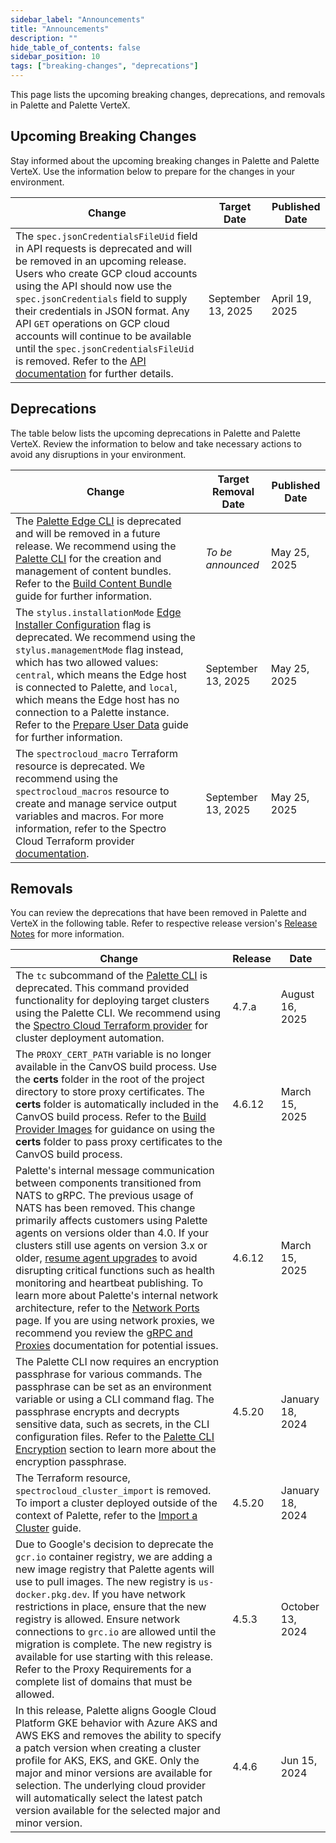 ```yaml
---
sidebar_label: "Announcements"
title: "Announcements"
description: ""
hide_table_of_contents: false
sidebar_position: 10
tags: ["breaking-changes", "deprecations"]
---
```


This page lists the upcoming breaking changes, deprecations, and removals in Palette and Palette VerteX.

<!-- vale off -->

## Upcoming Breaking Changes

<!-- vale on -->

Stay informed about the upcoming breaking changes in Palette and Palette VerteX. Use the information below to prepare
for the changes in your environment.

| Change                                                                                                                                                                                                                                                                                                                                                                                                                                                                    | Target Date        | Published Date |
| ------------------------------------------------------------------------------------------------------------------------------------------------------------------------------------------------------------------------------------------------------------------------------------------------------------------------------------------------------------------------------------------------------------------------------------------------------------------------- | ------------------ | -------------- |
| The `spec.jsonCredentialsFileUid` field in API requests is deprecated and will be removed in an upcoming release. Users who create GCP cloud accounts using the API should now use the `spec.jsonCredentials` field to supply their credentials in JSON format. Any API `GET` operations on GCP cloud accounts will continue to be available until the `spec.jsonCredentialsFileUid` is removed. Refer to the [API documentation](/api/introduction) for further details. | September 13, 2025 | April 19, 2025 |

<!-- vale off -->

## Deprecations

<!-- vale on -->

The table below lists the upcoming deprecations in Palette and Palette VerteX. Review the information to below and take
necessary actions to avoid any disruptions in your environment.

| Change                                                                                                                                                                                                                                                                                                                                                                                                                                                                                                    | Target Removal Date | Published Date |
| --------------------------------------------------------------------------------------------------------------------------------------------------------------------------------------------------------------------------------------------------------------------------------------------------------------------------------------------------------------------------------------------------------------------------------------------------------------------------------------------------------- | ------------------- | -------------- |
| The [Palette Edge CLI](../downloads/cli-tools.md#palette-edge-cli) is deprecated and will be removed in a future release. We recommend using the [Palette CLI](../automation/palette-cli/palette-cli.md) for the creation and management of content bundles. Refer to the [Build Content Bundle](../clusters/edge/edgeforge-workflow/palette-canvos/build-content-bundle.md) guide for further information.                                                                                               | _To be announced_   | May 25, 2025   |
| The `stylus.installationMode` [Edge Installer Configuration](../clusters/edge/edge-configuration/installer-reference.md) flag is deprecated. We recommend using the `stylus.managementMode` flag instead, which has two allowed values: `central`, which means the Edge host is connected to Palette, and `local`, which means the Edge host has no connection to a Palette instance. Refer to the [Prepare User Data](../clusters/edge/edgeforge-workflow/prepare-user-data.md) guide for further information. | September 13, 2025  | May 25, 2025   |
| The `spectrocloud_macro` Terraform resource is deprecated. We recommend using the `spectrocloud_macros` resource to create and manage service output variables and macros. For more information, refer to the Spectro Cloud Terraform provider [documentation](https://registry.terraform.io/providers/spectrocloud/spectrocloud/latest/docs).                                                                                                                                                            | September 13, 2025  | May 25, 2025   |

## Removals

You can review the deprecations that have been removed in Palette and VerteX in the following table. Refer to respective
release version's [Release Notes](./release-notes.md) for more information.

| Change                                                                                                                                                                                                                                                                                                                                                                                                                                                                                                                                                                                                                                                                                                                                                                                | Release | Date             |
| ------------------------------------------------------------------------------------------------------------------------------------------------------------------------------------------------------------------------------------------------------------------------------------------------------------------------------------------------------------------------------------------------------------------------------------------------------------------------------------------------------------------------------------------------------------------------------------------------------------------------------------------------------------------------------------------------------------------------------------------------------------------------------------- | ------- | ---------------- |
| The `tc` subcommand of the [Palette CLI](../automation/palette-cli/palette-cli.md) is deprecated. This command provided functionality for deploying target clusters using the Palette CLI. We recommend using the [Spectro Cloud Terraform provider](https://registry.terraform.io/providers/spectrocloud/spectrocloud/latest/docs) for cluster deployment automation.                                                                                                                                                                                                                                                                                                                                                                                                                | 4.7.a   | August 16, 2025  |
| The `PROXY_CERT_PATH` variable is no longer available in the CanvOS build process. Use the **certs** folder in the root of the project directory to store proxy certificates. The **certs** folder is automatically included in the CanvOS build process. Refer to the [Build Provider Images](../clusters/edge/edgeforge-workflow/palette-canvos/build-provider-images.md) for guidance on using the **certs** folder to pass proxy certificates to the CanvOS build process.                                                                                                                                                                                                                                                                                                        | 4.6.12  | March 15, 2025   |
| Palette's internal message communication between components transitioned from NATS to gRPC. The previous usage of NATS has been removed. This change primarily affects customers using Palette agents on versions older than 4.0. If your clusters still use agents on version 3.x or older, [resume agent upgrades](../clusters/cluster-management/platform-settings/pause-platform-upgrades.md) to avoid disrupting critical functions such as health monitoring and heartbeat publishing. To learn more about Palette's internal network architecture, refer to the [Network Ports](../architecture/networking-ports.md) page. If you are using network proxies, we recommend you review the [gRPC and Proxies](../architecture/grps-proxy.md) documentation for potential issues. | 4.6.12  | March 15, 2025   |
| The Palette CLI now requires an encryption passphrase for various commands. The passphrase can be set as an environment variable or using a CLI command flag. The passphrase encrypts and decrypts sensitive data, such as secrets, in the CLI configuration files. Refer to the [Palette CLI Encryption](../automation/palette-cli/palette-cli.md#encryption) section to learn more about the encryption passphrase.                                                                                                                                                                                                                                                                                                                                                                 | 4.5.20  | January 18, 2024 |
| The Terraform resource, `spectrocloud_cluster_import` is removed. To import a cluster deployed outside of the context of Palette, refer to the [Import a Cluster](../clusters/imported-clusters/cluster-import.md) guide.                                                                                                                                                                                                                                                                                                                                                                                                                                                                                                                                                             | 4.5.20  | January 18, 2024 |
| Due to Google's decision to deprecate the `gcr.io` container registry, we are adding a new image registry that Palette agents will use to pull images. The new registry is `us-docker.pkg.dev`. If you have network restrictions in place, ensure that the new registry is allowed. Ensure network connections to `grc.io` are allowed until the migration is complete. The new registry is available for use starting with this release. Refer to the Proxy Requirements for a complete list of domains that must be allowed.                                                                                                                                                                                                                                                        | 4.5.3   | October 13, 2024 |
| In this release, Palette aligns Google Cloud Platform GKE behavior with Azure AKS and AWS EKS and removes the ability to specify a patch version when creating a cluster profile for AKS, EKS, and GKE. Only the major and minor versions are available for selection. The underlying cloud provider will automatically select the latest patch version available for the selected major and minor version.                                                                                                                                                                                                                                                                                                                                                                           | 4.4.6   | Jun 15, 2024     |
